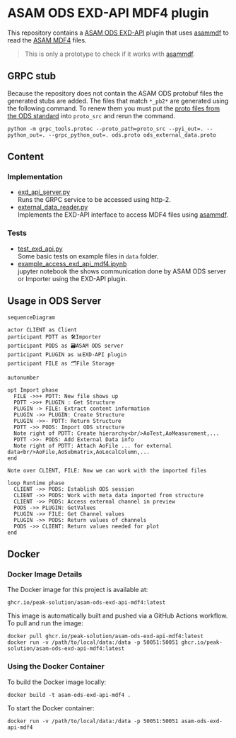 # ASAM ODS EXD-API MDF4 plugin

This repository contains a [ASAM ODS EXD-API](https://www.asam.net/standards/detail/ods/) plugin that uses [asammdf](https://pypi.org/project/asammdf/) to read the [ASAM MDF4](https://www.asam.net/standards/detail/mdf/wiki/) files.

> This is only a prototype to check if it works with [asammdf](https://pypi.org/project/asammdf/).


## GRPC stub

Because the repository does not contain the ASAM ODS protobuf files the generated stubs are added.
The files that match `*_pb2*` are generated using the following command. To renew them you must put the
[proto files from the ODS standard](https://github.com/asam-ev/ASAM-ODS-Interfaces) into `proto_src` and rerun the command.

```
python -m grpc_tools.protoc --proto_path=proto_src --pyi_out=. --python_out=. --grpc_python_out=. ods.proto ods_external_data.proto
```

## Content

### Implementation
* [exd_api_server.py](exd_api_server.py)<br>
  Runs the GRPC service to be accessed using http-2.
* [external_data_reader.py](external_data_reader.py)<br>
  Implements the EXD-API interface to access MDF4 files using [asammdf](https://pypi.org/project/asammdf/).

### Tests
* [test_exd_api.py](test/test_exd_api.py)<br>
  Some basic tests on example files in `data` folder.
* [example_access_exd_api_mdf4.ipynb](example_access_exd_api_mdf4.ipynb)<br>
  jupyter notebook the shows communication done by ASAM ODS server or Importer using the EXD-API plugin.

## Usage in ODS Server

```mermaid
sequenceDiagram

actor CLIENT as Client
participant PDTT as 🛠️Importer
participant PODS as 🗃️ASAM ODS server
participant PLUGIN as 📊EXD-API plugin
participant FILE as 🗂️File Storage

autonumber

opt Import phase
  FILE ->>+ PDTT: New file shows up
  PDTT ->>+ PLUGIN : Get Structure
  PLUGIN -> FILE: Extract content information
  PLUGIN ->> PLUGIN: Create Structure
  PLUGIN ->>- PDTT: Return Structure
  PDTT ->> PODS: Import ODS structure
  Note right of PDTT: Create hierarchy<br/>AoTest,AoMeasurement,...
  PDTT ->>- PODS: Add External Data info
  Note right of PDTT: Attach AoFile ... for external data<br/>AoFile,AoSubmatrix,AoLocalColumn,...
end

Note over CLIENT, FILE: Now we can work with the imported files

loop Runtime phase
  CLIENT ->> PODS: Establish ODS session
  CLIENT ->> PODS: Work with meta data imported from structure
  CLIENT ->> PODS: Access external channel in preview
  PODS ->> PLUGIN: GetValues
  PLUGIN ->> FILE: Get Channel values
  PLUGIN ->> PODS: Return values of channels
  PODS ->> CLIENT: Return values needed for plot
end
```

## Docker

### Docker Image Details

The Docker image for this project is available at:

`ghcr.io/peak-solution/asam-ods-exd-api-mdf4:latest`

This image is automatically built and pushed via a GitHub Actions workflow. To pull and run the image:

```
docker pull ghcr.io/peak-solution/asam-ods-exd-api-mdf4:latest
docker run -v /path/to/local/data:/data -p 50051:50051 ghcr.io/peak-solution/asam-ods-exd-api-mdf4:latest
```

### Using the Docker Container

To build the Docker image locally:
```
docker build -t asam-ods-exd-api-mdf4 .
```

To start the Docker container:
```
docker run -v /path/to/local/data:/data -p 50051:50051 asam-ods-exd-api-mdf4
```